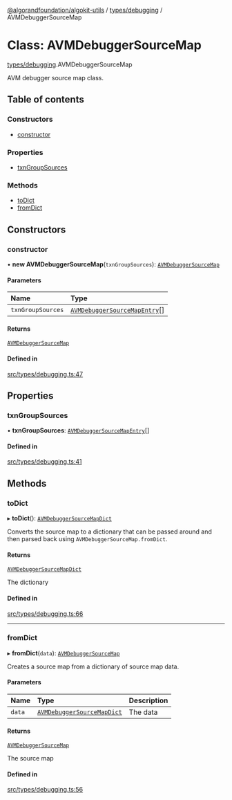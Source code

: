 [@algorandfoundation/algokit-utils](../index.md) / [types/debugging](../modules/types_debugging.md) / AVMDebuggerSourceMap

# Class: AVMDebuggerSourceMap

[types/debugging](../modules/types_debugging.md).AVMDebuggerSourceMap

AVM debugger source map class.

## Table of contents

### Constructors

- [constructor](types_debugging.AVMDebuggerSourceMap.md#constructor)

### Properties

- [txnGroupSources](types_debugging.AVMDebuggerSourceMap.md#txngroupsources)

### Methods

- [toDict](types_debugging.AVMDebuggerSourceMap.md#todict)
- [fromDict](types_debugging.AVMDebuggerSourceMap.md#fromdict)

## Constructors

### constructor

• **new AVMDebuggerSourceMap**(`txnGroupSources`): [`AVMDebuggerSourceMap`](types_debugging.AVMDebuggerSourceMap.md)

#### Parameters

| Name | Type |
| :------ | :------ |
| `txnGroupSources` | [`AVMDebuggerSourceMapEntry`](types_debugging.AVMDebuggerSourceMapEntry.md)[] |

#### Returns

[`AVMDebuggerSourceMap`](types_debugging.AVMDebuggerSourceMap.md)

#### Defined in

[src/types/debugging.ts:47](https://github.com/algorandfoundation/algokit-utils-ts/blob/main/src/types/debugging.ts#L47)

## Properties

### txnGroupSources

• **txnGroupSources**: [`AVMDebuggerSourceMapEntry`](types_debugging.AVMDebuggerSourceMapEntry.md)[]

#### Defined in

[src/types/debugging.ts:41](https://github.com/algorandfoundation/algokit-utils-ts/blob/main/src/types/debugging.ts#L41)

## Methods

### toDict

▸ **toDict**(): [`AVMDebuggerSourceMapDict`](../interfaces/types_debugging.AVMDebuggerSourceMapDict.md)

Converts the source map to a dictionary that can be passed around and then parsed back using `AVMDebuggerSourceMap.fromDict`.

#### Returns

[`AVMDebuggerSourceMapDict`](../interfaces/types_debugging.AVMDebuggerSourceMapDict.md)

The dictionary

#### Defined in

[src/types/debugging.ts:66](https://github.com/algorandfoundation/algokit-utils-ts/blob/main/src/types/debugging.ts#L66)

___

### fromDict

▸ **fromDict**(`data`): [`AVMDebuggerSourceMap`](types_debugging.AVMDebuggerSourceMap.md)

Creates a source map from a dictionary of source map data.

#### Parameters

| Name | Type | Description |
| :------ | :------ | :------ |
| `data` | [`AVMDebuggerSourceMapDict`](../interfaces/types_debugging.AVMDebuggerSourceMapDict.md) | The data |

#### Returns

[`AVMDebuggerSourceMap`](types_debugging.AVMDebuggerSourceMap.md)

The source map

#### Defined in

[src/types/debugging.ts:56](https://github.com/algorandfoundation/algokit-utils-ts/blob/main/src/types/debugging.ts#L56)
